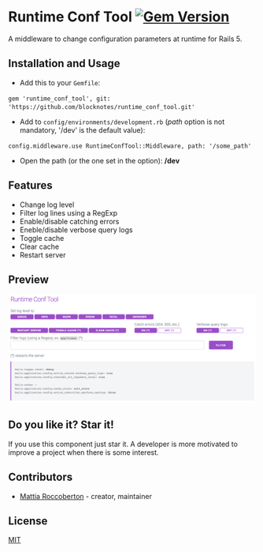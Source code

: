 # Runtime Conf Tool [![Gem Version](https://badge.fury.io/rb/runtime_conf_tool.svg)](https://badge.fury.io/rb/runtime_conf_tool)

A middleware to change configuration parameters at runtime for Rails 5.

## Installation and Usage

- Add this to your `Gemfile`:

`gem 'runtime_conf_tool', git: 'https://github.com/blocknotes/runtime_conf_tool.git'`

- Add to `config/environments/development.rb` (_path_ option is not mandatory, '/dev' is the default value):

`config.middleware.use RuntimeConfTool::Middleware, path: '/some_path'`

- Open the path (or the one set in the option): **/dev**

## Features

- Change log level
- Filter log lines using a RegExp
- Enable/disable catching errors
- Eneble/disable verbose query logs
- Toggle cache
- Clear cache
- Restart server

## Preview

![screenshot](screenshot.png)

## Do you like it? Star it!

If you use this component just star it. A developer is more motivated to improve a project when there is some interest.

## Contributors

- [Mattia Roccoberton](http://blocknot.es) - creator, maintainer

## License

[MIT](LICENSE.txt)
